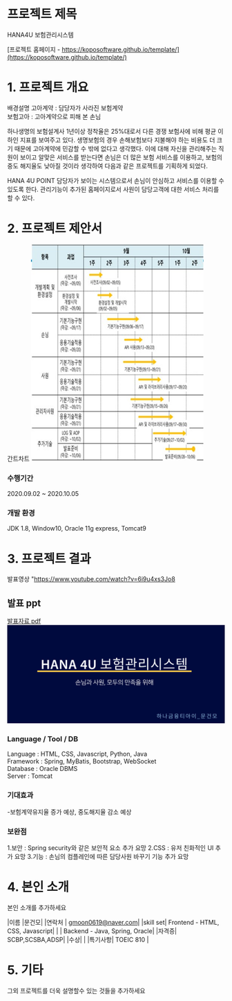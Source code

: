 # 프로젝트 제목
HANA4U 보험관리시스템

[프로젝트 홈페이지 - https://koposoftware.github.io/template/](https://koposoftware.github.io/template/)

# 1. 프로젝트 개요

배경설명
고아계약 : 담당자가 사라진 보험계약<br>
보험고아 : 고아계약으로 피해 본 손님<br>

하나생명의 보험설계사 1년이상 정착율은 25%대로서 다른 경쟁 보험사에 비해 평균 이하인 지표를 보여주고 있다. 생명보험의 경우 손해보험보다
지불해야 하는 비용도 더 크기 때문에 고아계약에 민감할 수 밖에 없다고 생각했다. 이에 대해 자신을 관리해주는 직원이 보이고 알맞은 서비스를 
받는다면 손님은 더 많은 보험 서비스를 이용하고, 보험의 중도 해지율도 낮아질 것이라 생각하여 다음과 같은 프로젝트를 기획하게 되었다.

HANA 4U POINT
담당자가 보이는 시스템으로서 손님이 안심하고 서비스를 이용할 수 있도록 한다.
관리기능이 추가된 홈페이지로서 사원이 담당고객에 대한 서비스 처리를 할 수 있다.


# 2. 프로젝트 제안서

간트차트
<img src="ganttchart.jpg" width="400" height="500"/>

### 수행기간

2020.09.02 ~ 2020.10.05

### 개발 환경

JDK 1.8, Window10, Oracle 11g express, Tomcat9
<br>

 

# 3. 프로젝트 결과
발표영상
"https://www.youtube.com/watch?v=6i9u4xs3Jo8

## 발표 ppt 
[발표자료 pdf](/github.pdf)<br>
<img src="git1.png"/><br>

### Language / Tool / DB

Language : HTML, CSS, Javascript, Python, Java<br>
Framework : Spring, MyBatis, Bootstrap, WebSocket<br>
Database : Oracle DBMS<br>
Server : Tomcat<br>


### 기대효과
-보험계약유지율 증가 예상, 중도해지율 감소 예상

### 보완점
1.보안 : Spring security와 같은 보안적 요소 추가 요망
2.CSS : 유저 친화적인 UI 추가 요망
3.기능 : 손님의 컴플레인에 따른 담당사원 바꾸기 기능 추가 요망



# 4. 본인 소개

본인 소개를 추가하세요

|이름 |문건모|
|연락처 | gmoon0619@naver.com|
|skill set| Frontend - HTML, CSS, Javascript|
| | Backend - Java, Spring, Oracle|
|자격증|  SCBP,SCSBA,ADSP|
|수상| |
|특기사항|  TOEIC 810 |

# 5. 기타
그외 프로젝트를 더욱 설명할수 있는 것들을 추가하세요
 
